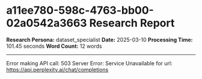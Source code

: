 # a11ee780-598c-4763-bb00-02a0542a3663 Research Report

**Research Persona:** dataset_specialist
**Date:** 2025-03-10
**Processing Time:** 101.45 seconds
**Word Count:** 12 words

---

Error making API call: 503 Server Error: Service Unavailable for url: https://api.perplexity.ai/chat/completions